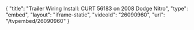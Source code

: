 {
    "title": "Trailer Wiring Install: CURT 56183 on 2008 Dodge Nitro",
    "type": "embed",
    "layout": "iframe-static",
    "videoId": "26090960",
    "url": "\/tvpembed\/26090960"
}
